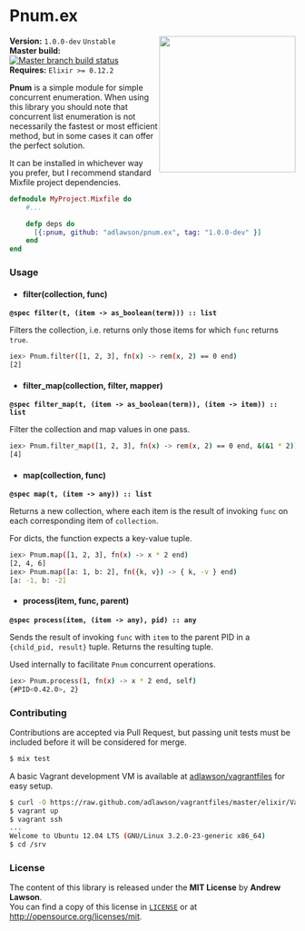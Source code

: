 # Pnum.ex

<img src="http://stream1.gifsoup.com/view3/1126685/kid-shows-how-to-parallel-park-o.gif" width="240px" align="right"/>

**Version:** `1.0.0-dev` `Unstable`<br/>
**Master build:** [![Master branch build status][travis-master]][travis]<br/>
**Requires:** `Elixir >= 0.12.2`

**Pnum** is a simple module for simple concurrent enumeration.
When using this library you should note that concurrent list enumeration is not
necessarily the fastest or most efficient method, but in some cases it can
offer the perfect solution.

It can be installed in whichever way you prefer, but I recommend standard Mixfile project dependencies.
```elixir
defmodule MyProject.Mixfile do
    #...

    defp deps do
      [{:pnum, github: "adlawson/pnum.ex", tag: "1.0.0-dev" }]
    end
end
```

### Usage
 - <h4>filter(collection, func)</h4>
 **`@spec filter(t, (item -> as_boolean(term))) :: list`**

 Filters the collection, i.e. returns only those items for which `func`
 returns `true`.

 ```bash
iex> Pnum.filter([1, 2, 3], fn(x) -> rem(x, 2) == 0 end)
[2]
 ```


 - <h4>filter_map(collection, filter, mapper)</h4>
 **`@spec filter_map(t, (item -> as_boolean(term)), (item -> item)) :: list`**

 Filter the collection and map values in one pass.

 ```bash
iex> Pnum.filter_map([1, 2, 3], fn(x) -> rem(x, 2) == 0 end, &(&1 * 2))
[4]
 ```


 - <h4>map(collection, func)</h4>
**`@spec map(t, (item -> any)) :: list`**

 Returns a new collection, where each item is the result of invoking `func`
 on each corresponding item of `collection`.

 For dicts, the function expects a key-value tuple.

 ```bash
iex> Pnum.map([1, 2, 3], fn(x) -> x * 2 end)
[2, 4, 6]
iex> Pnum.map([a: 1, b: 2], fn({k, v}) -> { k, -v } end)
[a: -1, b: -2]
 ```


 - <h4>process(item, func, parent)</h4>
 **`@spec process(item, (item -> any), pid) :: any`**

 Sends the result of invoking `func` with `item` to the parent PID in a
 `{child_pid, result}` tuple. Returns the resulting tuple.

 Used internally to facilitate `Pnum` concurrent operations.

 ```bash
iex> Pnum.process(1, fn(x) -> x * 2 end, self)
{#PID<0.42.0>, 2}
 ```


### Contributing
Contributions are accepted via Pull Request,
but passing unit tests must be included before it will be considered for merge.
```bash
$ mix test
```

A basic Vagrant development VM is available at [adlawson/vagrantfiles][vagrantfile] for easy setup.
```bash
$ curl -O https://raw.github.com/adlawson/vagrantfiles/master/elixir/Vagrantfile
$ vagrant up
$ vagrant ssh
...
Welcome to Ubuntu 12.04 LTS (GNU/Linux 3.2.0-23-generic x86_64)
$ cd /srv
```


### License
The content of this library is released under the **MIT License** by **Andrew Lawson**.<br/>
You can find a copy of this license in [`LICENSE`][license] or at http://opensource.org/licenses/mit.

<!-- URLs -->
[travis]: https://travis-ci.org/adlawson/pnum.ex
[travis-master]: https://api.travis-ci.org/adlawson/pnum.ex.png?branch=master
[vagrantfile]: https://github.com/adlawson/vagrantfiles
[license]: /LICENSE
